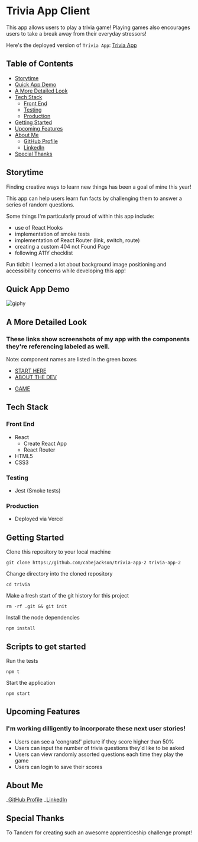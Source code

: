 # Trivia App Client

This app allows users to play a trivia game!
Playing games also encourages users to take a break away from their everyday stressors!

Here's the deployed version of `Trivia App`: [Trivia App](https://trivia-rose.vercel.app/)

<!-- ### Demo Accounts:

- username: Drake
- password: Foobar!123

OR

- username: MagicSchoolBus
- password: Boobaz!123 -->

## Table of Contents

<!-- - [Demo Account](#Demo-Account) -->

- [Storytime](#Storytime)
- [Quick App Demo](#Quick-App-Demo)
- [A More Detailed Look](#A-More-Detailed-Look)
- [Tech Stack](#Tech-Stack)
  - [Front End](#Front-End)
  - [Testing](#Testing)
  - [Production](#Production)
- [Getting Started](#Getting-Started)
  <!-- - [Server Setup](#Server-Setup) -->
- [Upcoming Features](#Upcoming-Features)
- [About Me](#About-Me)
  - [GitHub Profile](https://github.com/cabejackson)
  - [LinkedIn](https://www.linkedin.com/in/caleb-jackson-cabe/)
- [Special Thanks](#Special-Thanks)

## Storytime

Finding creative ways to learn new things has been a goal of mine this year!

This app can help users learn fun facts by challenging them to answer a series of random questions.

Some things I'm particularly proud of within this app include:

- use of React Hooks
- implementation of smoke tests
- implementation of React Router (link, switch, route)
- creating a custom 404 not Found Page
- following A11Y checklist

Fun tidbit:
I learned a lot about background image positioning and accessibility concerns while developing this app!

## Quick App Demo

![giphy](https://media.giphy.com/media/ZnViXEgexx3WSrxoEi/giphy.gif)

## A More Detailed Look

### These links show screenshots of my app with the components they're referencing labeled as well.

Note: component names are listed in the green boxes

- [START HERE](https://imgur.com/a/OOpgrFl)
- [ABOUT THE DEV](https://imgur.com/a/UdGQvEm)

<!-- - [SIGN UP](https://imgur.com/a/k8Repzt)
- [LOGIN](https://imgur.com/a/MHjs696) -->

- [GAME](https://imgur.com/rlqY6t7)

## Tech Stack

### Front End

- React
  - Create React App
  - React Router
- HTML5
- CSS3

### Testing

- Jest (Smoke tests)

### Production

- Deployed via Vercel

## Getting Started

Clone this repository to your local machine

```
git clone https://github.com/cabejackson/trivia-app-2 trivia-app-2
```

Change directory into the cloned repository

```
cd trivia
```

Make a fresh start of the git history for this project

```
rm -rf .git && git init
```

Install the node dependencies

```
npm install
```

<!-- ### Server Setup

Follow the [setup](https://github.com/cabejackson/bookish-backend) instructions to get `Bowties & Books Server` up and running. -->

## Scripts to get started

Run the tests

```
npm t
```

Start the application

```
npm start
```

## Upcoming Features

### I'm working dilligently to incorporate these next user stories!

- Users can see a 'congrats!' picture if they score higher than 50%
- Users can input the number of trivia questions they'd like to be asked
- Users can view randomly assorted questions each time they play the game
- Users can login to save their scores

## About Me

_[GitHub Profile](https://github.com/cabejackson)
_[LinkedIn](https://www.linkedin.com/in/caleb-jackson-cabe/)

## Special Thanks

To Tandem for creating such an awesome apprenticeship challenge prompt!
